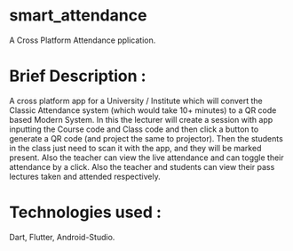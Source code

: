 # smart_attendance

A Cross Platform Attendance pplication.

# Brief Description : 
A cross platform app for a University / Institute which will convert the Classic Attendance system (which would take 10+ minutes) to a QR code based Modern System. In this the lecturer will create a session with app inputting the Course code and Class code and then click a button to generate a QR code (and project the same to projector). Then the students in the class just need to scan it with the app, and they will be marked present. Also the teacher can view the live attendance and can toggle their attendance by a click. Also the teacher and students can view their pass lectures taken and attended respectively. 

# Technologies used :
Dart, Flutter, Android-Studio.

